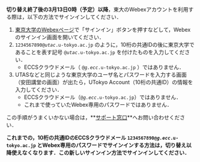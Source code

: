 **切り替え終了後の3月13日0時（予定）以降**，東大のWebexアカウントを利用する際は，以下の方法でサインインしてください．

1. [東京大学のWebexページ](https://utelecon.webex.com/)で「サインイン」ボタンを押すなどして，Webexのサインイン画面を開いてください．
2. <code>1234567890@<em>utac</em>.u-tokyo.ac.jp</code> のように，10桁の共通IDの後に東京大学であることを表す記号 <code>@<em>utac</em>.u-tokyo.ac.jp</code> を付けたものを入力してください．
    - ECCSクラウドメール（ <code>@<em>g.ecc</em>.u-tokyo.ac.jp</code> ）ではありません．
3. UTASなどと同じような東京大学のユーザ名とパスワードを入力する画面（安田講堂の画面）が出たら，UTokyo Account（10桁の共通ID）の情報を入力してください．
    - ECCSクラウドメール（<code>@<em>g.ecc</em>.u-tokyo.ac.jp</code>）ではありません．
    - これまで使っていたWebex専用のパスワードではありません．

この手順がうまくいかない場合は，**[サポート窓口](/supports/)**へお問い合わせください．

**これまでの，10桁の共通IDのECCSクラウドメール <code>1234567890@<em>g.ecc</em>.u-tokyo.ac.jp</code> とWebex専用のパスワードでサインインする方法は，切り替え以降使えなくなります．この新しいサインイン方法でサインインしてください．**
